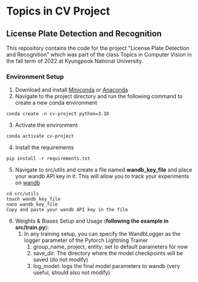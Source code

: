 # Topics in CV Project

## License Plate Detection and Recognition

This repository contains the code for the project "License Plate Detection and Recognition" which was part of the class
Topics in Computer Vision in the fall term of 2022 at Kyungpook National University.

### Environment Setup

1. Download and install [Miniconda](https://docs.conda.io/en/latest/miniconda.html)
   or [Anaconda](https://www.anaconda.com/products/distribution)
2. Navigate to the project directory and run the following command to create a new conda environment

```
conda create -n cv-project python=3.10
```

3. Activate the environment

```
conda activate cv-project
```

4. Install the requirements

```   
pip install -r requirements.txt
```

5. Navigate to src/utils and create a file named **wandb_key_file** and place your wandb API key in it. This will allow
   you to track your experiments on [wandb](https://wandb.ai/)

```
cd src/utils
touch wandb_key_file
nano wandb_key_file
Copy and paste your wandb API key in the file
```

6. Weights & Biases Setup and Usage (**following the example in src/train.py**):
    1. In any training setup, you can specify the WandbLogger as the logger parameter of the Pytorch Lightning Trainer
        1. group_name, project, entity: set to default parameters for now
        4. save_dir: The directory where the model checkpoints will be saved (do not modify)
        5. log_model: logs the final model parameters to wandb (very useful, should also not modify)

